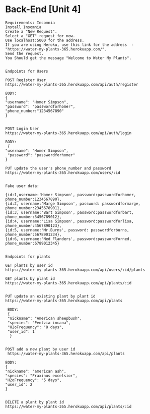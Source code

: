 # Back-End [Unit 4]

    Requirements: Insomnia
    Install Insomnia
    Create a "New Request".
    Select a "GET" request for now.
    Use localhost:5000 for the address.
    If you are using Heroku, use this link for the address  - "https://water-my-plants-365.herokuapp.com/".
    Send the request.
    You Should get the message "Welcome to Water My Plants".


	Endpoints for Users

    POST Register User
    https://water-my-plants-365.herokuapp.com/api/auth/register

    BODY:
    {
    "username": "Homer Simpson",
    "password": "passwordforhomer",
    "phone_number:"1234567890"
    }


    POST Login User
    https://water-my-plants-365.herokuapp.com/api/auth/login

    BODY:
     {
    "username": "Homer Simpson",	
     "password": "passwordforhomer"
    }

    PUT update the user's phone_number and password
    https://water-my-plants-365.herokuapp.com/users/:id


    Fake user data: 

    {id:1,username:'Homer Simpson', password:passwordforhomer, phone_number:1234567890},
    {id:2, username:'Marge Simpson', password: passwordformarge, phone_number:2345678901},
    {id:3, username:'Bart Simpson', password:passwordforbart, phone_number:3456789012},
    {id:4, username:'Lisa Simpson', password:passwordforlisa, phone_number:4567890123},
    {id:5, username:'Mr.Burns', password: passwordforburns, phone_number:5678901234},
    {id:6, username:'Ned Flanders', password:passwordforned, phone_number:6789012345}

	
	Endpoints for plants

    GET plants by user id
    https://water-my-plants-365.herokuapp.com/api/users/:id/plants

    GET plants by plant id
    https://water-my-plants-365.herokuapp.com/api/plants/:id

 
    PUT update an existing plant by plant id
    https://water-my-plants-365.herokuapp.com/api/plants

     BODY:
     {
     "nickname": "American sheepbush",
     "species": "Pentzia incana",
     "H2oFrequency": "8 days",
     "user_id": 1
      }


    POST add a new plant by user id
     https://water-my-plants-365.herokuapp.com/api/plants

    BODY:
    {
    "nickname": "american ash",
    "species": "Fraxinus excelsior",
    "H2oFrequency": "5 days",
    "user_id": 2
    }


    DELETE a plant by plant id
    https://water-my-plants-365.herokuapp.com/api/plants/:id
